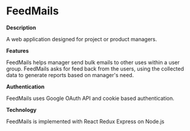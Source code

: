 # FeedMails

**Description**
  
  A web application designed for project or product managers.

**Features**
  
  FeedMails helps manager send bulk emails to other uses within a user group. FeedMails asks for feed back from
  the users, using the collected data to generate reports based on manager's need.

**Authentication**
  
  FeedMails uses Google OAuth API and cookie based authentication.   

**Technology**
  
  FeedMails is implemented with React Redux Express on Node.js

